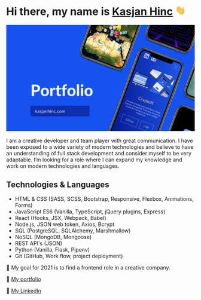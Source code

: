 # Hi there, my name is <a href="http://kasjanhinc.com/">Kasjan Hinc</a> <img src="./img/wave.gif" width="28">


<a href="http://kasjanhinc.com/">![README](./img/cover.png)</a>


I am a creative developer and team player with great communication. I have been exposed to a wide variety of modern technologies and believe to have an understanding of full stack development and consider myself to be very adaptable. I’m looking for a role where I can expand my knowledge and work on modern technologies and languages.

## Technologies & Languages

- HTML & CSS (SASS, SCSS, Bootstrap, Responsive, Flexbox, Animations, Forms)
- JavaScript ES6 (Vanilla, TypeScript, jQuery plugins, Express)
- React (Hooks, JSX, Webpack, Babel)
- Node.js, JSON web token, Axios, Bcrypt
- SQL (PostgreSQL, SQLAlchemy, Marshmallow)
- NoSQL (MongoDB, Mongoose)
- REST API's (JSON)
- Python (Vanilla, Flask, Pipenv)
- Git (GitHub, Work flow, project deployment)

🥅 My goal for 2021 is to find a frontend role in a creative company.

📘 <a href="http://kasjanhinc.com/">My portfolio</a>

🔗  <a href="https://www.linkedin.com/in/kasjan-hinc/">My LinkedIn</a>



